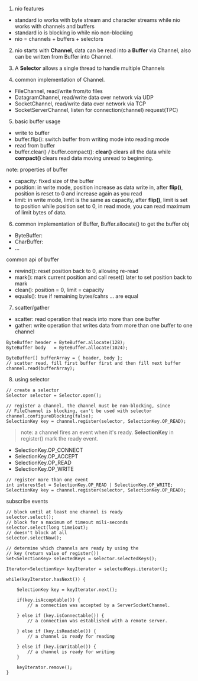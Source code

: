 1. nio features
- standard io works with byte stream and character streams while nio works with channels and buffers
- standard io is blocking io while nio non-blocking
- nio = channels + buffers + selectors

2. nio starts with **Channel**, data can be read into a **Buffer** via Channel, also can be written from Buffer into Channel.

3. A **Selector** allows a single thread to handle multiple Channels

4. common implementation of Channel.
- FileChannel, read/write from/to files
- DatagramChannel, read/write data over network via UDP
- SocketChannel, read/write data over network via TCP
- SocketServerChannel, listen for connection(channel) request(TPC)

5. basic buffer usage
- write to buffer
- buffer.flip(): switch buffer from writing mode into reading mode
- read from buffer
- buffer.clear() / buffer.compact(): **clear()** clears all the data while **compact()** clears read data moving unread to beginning.

note: properties of buffer
- capacity: fixed size of the buffer
- position: in write mode, position increase as data write in, after **flip()**, position is reset to 0 and increase again as you read
- limit: in write mode, limit is the same as capacity, after **flip()**, limit is set to position while position set to 0, in read mode, you can read maximum of limit bytes of data.

6. common implementation of Buffer, Buffer.allocate() to get the buffer obj
- ByteBuffer:
- CharBuffer:
- ...

common api of buffer
- rewind(): reset position back to 0, allowing re-read
- mark(): mark current position and call reset() later to set position back to mark
- clean(): position = 0, limit = capacity
- equals(): true if remaining bytes/cahrs ... are equal

7. scatter/gather
- scatter: read operation that reads into more than one buffer
- gather: write operation that writes data from more than one buffer to one channel
```
ByteBuffer header = ByteBuffer.allocate(128);
ByteBuffer body   = ByteBuffer.allocate(1024);

ByteBuffer[] bufferArray = { header, body };
// scatter read, fill first buffer first and then fill next buffer
channel.read(bufferArray);
```

8. using selector
```
// create a selector
Selector selector = Selector.open();

// register a channel, the channel must be non-blocking, since
// FileChannel is blocking, can't be used with selector
channel.configureBlocking(false);
SelectionKey key = channel.register(selector, SelectionKey.OP_READ);
```
> note: a channel fires an event when it's ready. **SelectionKey** in register() mark the ready event.

- SelectionKey.OP_CONNECT
- SelectionKey.OP_ACCEPT
- SelectionKey.OP_READ
- SelectionKey.OP_WRITE
```
// register more than one event
int interestSet = SelectionKey.OP_READ | SelectionKey.OP_WRITE;
SelectionKey key = channel.register(selector, SelectionKey.OP_READ);
```
subscribe events
```
// block until at least one channel is ready
selector.select();
// block for a maximum of timeout mili-seconds
selector.select(long timeiout);
// doesn't block at all
selector.selectNow();

// determine which channels are ready by using the
// key (return value of register())
Set<SelectionKey> selectedKeys = selector.selectedKeys();

Iterator<SelectionKey> keyIterator = selectedKeys.iterator();

while(keyIterator.hasNext()) {
    
    SelectionKey key = keyIterator.next();

    if(key.isAcceptable()) {
        // a connection was accepted by a ServerSocketChannel.

    } else if (key.isConnectable()) {
        // a connection was established with a remote server.

    } else if (key.isReadable()) {
        // a channel is ready for reading

    } else if (key.isWritable()) {
        // a channel is ready for writing
    }

    keyIterator.remove();
}
```


